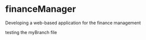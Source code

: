 # financeManager
Developing a web-based application for the finance management

testing the myBranch file
